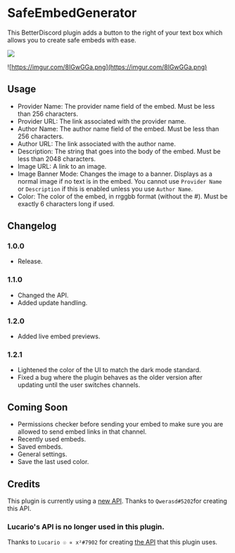 # SafeEmbedGenerator

This BetterDiscord plugin adds a button to the right of your text box which allows you to create safe embeds with ease.

<img src="media/live.gif?raw=true">

![https://imgur.com/8IGwGGa.png](https://imgur.com/8IGwGGa.png)

## Usage

 * Provider Name: The provider name field of the embed. Must be less than 256 characters.
 * Provider URL: The link associated with the provider name.
 * Author Name: The author name field of the embed. Must be less than 256 characters.
 * Author URL: The link associated with the author name.
 * Description: The string that goes into the body of the embed. Must be less than 2048 characters.
 * Image URL: A link to an image.
 * Image Banner Mode: Changes the image to a banner. Displays as a normal image if no text is in the embed. You cannot use `Provider Name` or `Description` if this is enabled unless you use `Author Name`.
 * Color: The color of the embed, in rrggbb format (without the #). Must be exactly 6 characters long if used.

## Changelog

### 1.0.0

 * Release.

### 1.1.0

 * Changed the API.
 * Added update handling.

### 1.2.0

 * Added live embed previews.

### 1.2.1

 * Lightened the color of the UI to match the dark mode standard.
 * Fixed a bug where the plugin behaves as the older version after updating until the user switches channels.

## Coming Soon

 * Permissions checker before sending your embed to make sure you are allowed to send embed links in that channel.
 * Recently used embeds.
 * Saved embeds.
 * General settings.
 * Save the last used color.

## Credits

This plugin is currently using a [new API](https://em.0x71.cc/).
Thanks to `Qwerasd#5202`for creating this API. 


### Lucario's API is no longer used in this plugin.

Thanks to `Lucario ☉ ∝ x²#7902` for creating [the API](https://em.my.to/) that this plugin uses.
